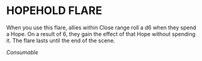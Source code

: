 # HOPEHOLD FLARE

When you use this flare, allies within Close range roll a d6 when they spend a Hope. On a result of 6, they gain the effect of that Hope without spending it. The flare lasts until the end of the scene.

*Consumable*